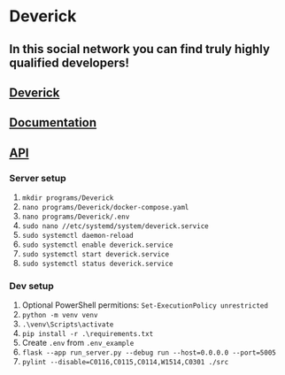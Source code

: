 # Deverick
## In this social network you can find truly highly qualified developers!

## [Deverick](http://91.218.195.45:8004)
## [Documentation](app.swaggerhub.com/apis/SeniorVolodymyr/Deverick)
## [API](http://91.218.195.45:8003)

### Server setup
1. `mkdir programs/Deverick`
1. `nano programs/Deverick/docker-compose.yaml`
1. `nano programs/Deverick/.env`
1. `sudo nano //etc/systemd/system/deverick.service`
1. `sudo systemctl daemon-reload`
1. `sudo systemctl enable deverick.service`
1. `sudo systemctl start deverick.service`
1. `sudo systemctl status deverick.service`

### Dev setup
1. Optional PowerShell permitions: `Set-ExecutionPolicy unrestricted`
1. `python -m venv venv`
1. `.\venv\Scripts\activate`
1. `pip install -r .\requirements.txt`
1. Create `.env` from `.env_example`
1. `flask --app run_server.py --debug run --host=0.0.0.0 --port=5005`
1. `pylint --disable=C0116,C0115,C0114,W1514,C0301 ./src`
